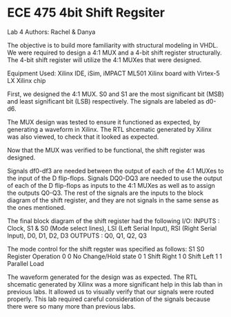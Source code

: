 # ECE 475 4bit Shift Regsiter
Lab 4
Authors: Rachel & Danya

The objective is to build more familiarity with structural modeling in VHDL. 
We were required to design a 4:1 MUX and a 4-bit shift register structurally.
The 4-bit shift register will utilize the 4:1 MUXes that were designed. 

Equipment Used:
Xilinx IDE, iSim, iMPACT
ML501 Xilinx board with Virtex-5 LX Xilinx chip

First, we designed the 4:1 MUX. S0 and S1 are the most significant bit (MSB) and 
least significant bit (LSB) respectively.
The signals are labeled as d0-d6.

The MUX design was tested to ensure it functioned as expected, by generating a waveform in Xilinx.
The RTL shcematic generated by Xilinx was also viewed, to check that it looked as expected.

Now that the MUX was verified to be functional, the shift register was designed.

Signals df0-df3 are needed between the output of each of the 4:1 MUXes to the input of the D flip-flops.
Signals DQ0-DQ3 are needed to use the output of each of the D flip-flops as inputs to the 4:1 MUXes 
as well as to assign the outputs Q0-Q3. 
The rest of the signals are the inputs to the block diagram of the shift register, and they
are not signals in the same sense as the ones mentioned.

The final block diagram of the shift register had the following I/O:
INPUTS : Clock, S1 & S0 (Mode select lines), LSI (Left Serial Input), RSI (Right Serial Input),
D0, D1, D2, D3
OUTPUTS : Q0, Q1, Q2, Q3

The mode control for the shift regster was specified as follows:
S1  S0    Register Operation
0   0     No Change/Hold state
0   1     Shift Right
1   0     Shift Left
1   1     Parallel Load

The waveform generated for the design was as expected. 
The RTL shcematic generated by Xilinx was a more significant help in this lab than in previous labs.
It allowed us to visually verify that our signals were routed properly. This lab required careful 
consideration of the signals because there were so many more than previous labs.
